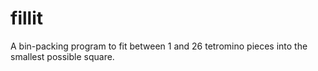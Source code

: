 # fillit
A bin-packing program to fit between 1  and 26 tetromino pieces into the smallest possible square.
